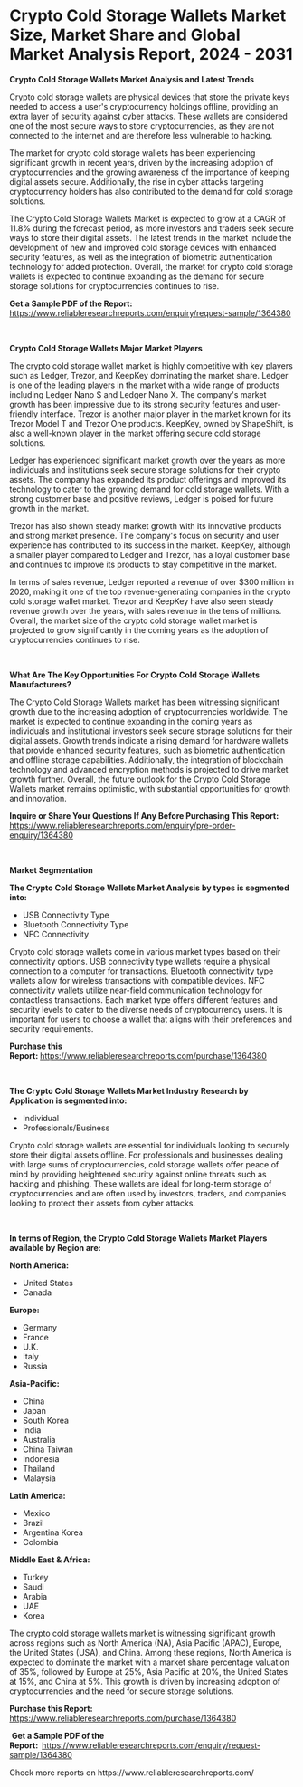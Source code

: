 <p><h1>Crypto Cold Storage Wallets Market Size, Market Share and Global Market Analysis Report, 2024 - 2031</h1></p><p><strong>Crypto Cold Storage Wallets Market Analysis and Latest Trends</strong></p>
<p><p>Crypto cold storage wallets are physical devices that store the private keys needed to access a user's cryptocurrency holdings offline, providing an extra layer of security against cyber attacks. These wallets are considered one of the most secure ways to store cryptocurrencies, as they are not connected to the internet and are therefore less vulnerable to hacking.</p><p>The market for crypto cold storage wallets has been experiencing significant growth in recent years, driven by the increasing adoption of cryptocurrencies and the growing awareness of the importance of keeping digital assets secure. Additionally, the rise in cyber attacks targeting cryptocurrency holders has also contributed to the demand for cold storage solutions.</p><p>The Crypto Cold Storage Wallets Market is expected to grow at a CAGR of 11.8% during the forecast period, as more investors and traders seek secure ways to store their digital assets. The latest trends in the market include the development of new and improved cold storage devices with enhanced security features, as well as the integration of biometric authentication technology for added protection. Overall, the market for crypto cold storage wallets is expected to continue expanding as the demand for secure storage solutions for cryptocurrencies continues to rise.</p></p>
<p><strong>Get a Sample PDF of the Report:&nbsp;</strong> <a href="https://www.reliableresearchreports.com/enquiry/request-sample/1364380">https://www.reliableresearchreports.com/enquiry/request-sample/1364380</a></p>
<p>&nbsp;</p>
<p><strong>Crypto Cold Storage Wallets Major Market Players</strong></p>
<p><p>The crypto cold storage wallet market is highly competitive with key players such as Ledger, Trezor, and KeepKey dominating the market share. Ledger is one of the leading players in the market with a wide range of products including Ledger Nano S and Ledger Nano X. The company's market growth has been impressive due to its strong security features and user-friendly interface. Trezor is another major player in the market known for its Trezor Model T and Trezor One products. KeepKey, owned by ShapeShift, is also a well-known player in the market offering secure cold storage solutions.</p><p>Ledger has experienced significant market growth over the years as more individuals and institutions seek secure storage solutions for their crypto assets. The company has expanded its product offerings and improved its technology to cater to the growing demand for cold storage wallets. With a strong customer base and positive reviews, Ledger is poised for future growth in the market.</p><p>Trezor has also shown steady market growth with its innovative products and strong market presence. The company's focus on security and user experience has contributed to its success in the market. KeepKey, although a smaller player compared to Ledger and Trezor, has a loyal customer base and continues to improve its products to stay competitive in the market.</p><p>In terms of sales revenue, Ledger reported a revenue of over $300 million in 2020, making it one of the top revenue-generating companies in the crypto cold storage wallet market. Trezor and KeepKey have also seen steady revenue growth over the years, with sales revenue in the tens of millions. Overall, the market size of the crypto cold storage wallet market is projected to grow significantly in the coming years as the adoption of cryptocurrencies continues to rise.</p></p>
<p>&nbsp;</p>
<p><strong>What Are The Key Opportunities For Crypto Cold Storage Wallets Manufacturers?</strong></p>
<p><p>The Crypto Cold Storage Wallets market has been witnessing significant growth due to the increasing adoption of cryptocurrencies worldwide. The market is expected to continue expanding in the coming years as individuals and institutional investors seek secure storage solutions for their digital assets. Growth trends indicate a rising demand for hardware wallets that provide enhanced security features, such as biometric authentication and offline storage capabilities. Additionally, the integration of blockchain technology and advanced encryption methods is projected to drive market growth further. Overall, the future outlook for the Crypto Cold Storage Wallets market remains optimistic, with substantial opportunities for growth and innovation.</p></p>
<p><strong>Inquire or Share Your Questions If Any Before Purchasing This Report:</strong> <a href="https://www.reliableresearchreports.com/enquiry/pre-order-enquiry/1364380">https://www.reliableresearchreports.com/enquiry/pre-order-enquiry/1364380</a></p>
<p>&nbsp;</p>
<p><strong>Market Segmentation</strong></p>
<p><strong>The Crypto Cold Storage Wallets Market Analysis by types is segmented into:</strong></p>
<p><ul><li>USB Connectivity Type</li><li>Bluetooth Connectivity Type</li><li>NFC Connectivity</li></ul></p>
<p><p>Crypto cold storage wallets come in various market types based on their connectivity options. USB connectivity type wallets require a physical connection to a computer for transactions. Bluetooth connectivity type wallets allow for wireless transactions with compatible devices. NFC connectivity wallets utilize near-field communication technology for contactless transactions. Each market type offers different features and security levels to cater to the diverse needs of cryptocurrency users. It is important for users to choose a wallet that aligns with their preferences and security requirements.</p></p>
<p><strong>Purchase this Report:&nbsp;</strong><a href="https://www.reliableresearchreports.com/purchase/1364380">https://www.reliableresearchreports.com/purchase/1364380</a></p>
<p>&nbsp;</p>
<p><strong>The Crypto Cold Storage Wallets Market Industry Research by Application is segmented into:</strong></p>
<p><ul><li>Individual</li><li>Professionals/Business</li></ul></p>
<p><p>Crypto cold storage wallets are essential for individuals looking to securely store their digital assets offline. For professionals and businesses dealing with large sums of cryptocurrencies, cold storage wallets offer peace of mind by providing heightened security against online threats such as hacking and phishing. These wallets are ideal for long-term storage of cryptocurrencies and are often used by investors, traders, and companies looking to protect their assets from cyber attacks.</p></p>
<p>&nbsp;</p>
<p><strong>In terms of Region, the Crypto Cold Storage Wallets Market Players available by Region are:</strong></p>
<p>
    <p> <strong> North America: </strong>
        <ul>
            <li>United States</li>
            <li>Canada</li>
        </ul>
        </p> 
    <p> <strong> Europe: </strong>
        <ul>
            <li>Germany</li>
            <li>France</li>
            <li>U.K.</li>
            <li>Italy</li>
            <li>Russia</li>
        </ul>
        </p> 
    <p> <strong> Asia-Pacific: </strong>
        <ul>
            <li>China</li>
            <li>Japan</li>
            <li>South Korea</li>
            <li>India</li>
            <li>Australia</li>
            <li>China Taiwan</li>
            <li>Indonesia</li>
            <li>Thailand</li>
            <li>Malaysia</li>
        </ul>
        </p> 
    <p> <strong> Latin America: </strong>
        <ul>
            <li>Mexico</li>
            <li>Brazil</li>
            <li>Argentina Korea</li>
            <li>Colombia</li>
        </ul>
        </p> 
    <p> <strong> Middle East & Africa: </strong>
        <ul>
            <li>Turkey</li>
            <li>Saudi</li>
            <li>Arabia</li>
            <li>UAE</li>
            <li>Korea</li>
        </ul>
    </p>
    </p>
<p><p>The crypto cold storage wallets market is witnessing significant growth across regions such as North America (NA), Asia Pacific (APAC), Europe, the United States (USA), and China. Among these regions, North America is expected to dominate the market with a market share percentage valuation of 35%, followed by Europe at 25%, Asia Pacific at 20%, the United States at 15%, and China at 5%. This growth is driven by increasing adoption of cryptocurrencies and the need for secure storage solutions.</p></p>
<p><strong>Purchase this Report: </strong><a href="https://www.reliableresearchreports.com/purchase/1364380">https://www.reliableresearchreports.com/purchase/1364380</a></p>
<p>&nbsp;<strong>Get a Sample PDF of the Report:&nbsp;&nbsp;</strong><a href="https://www.reliableresearchreports.com/enquiry/request-sample/1364380">https://www.reliableresearchreports.com/enquiry/request-sample/1364380</a></p>
<p><strong></strong></p>
<p>Check more reports on https://www.reliableresearchreports.com/</p>